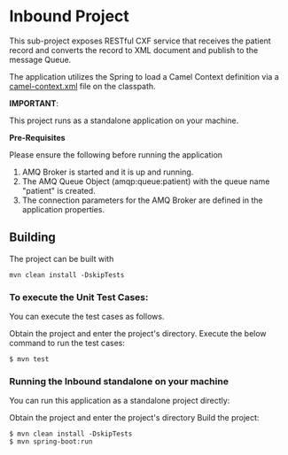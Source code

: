 # Inbound Project

This sub-project exposes RESTful CXF service that receives the patient record and converts the record to XML document and publish to the message Queue.

The application utilizes the Spring to load a Camel Context definition via a [camel-context.xml](src/main/resources/spring/camel-context.xml) file on the classpath.

**IMPORTANT**: 

This project runs as a standalone application on your machine. 

**Pre-Requisites**

Please ensure the following before running the application

1) AMQ Broker is started and it is up and running.
2) The AMQ Queue Object (amqp:queue:patient) with the queue name "patient" is created.
3) The connection parameters for the AMQ Broker are defined in the application properties.

## Building

The project can be built with

    mvn clean install -DskipTests

### To execute the Unit Test Cases:

You can execute the test cases as follows.

Obtain the project and enter the project's directory.
Execute the below command to run the test cases:

```
$ mvn test
```

### Running the Inbound standalone on your machine

You can run this application as a standalone project directly:

Obtain the project and enter the project's directory
Build the project:

```
$ mvn clean install -DskipTests
$ mvn spring-boot:run 
```
